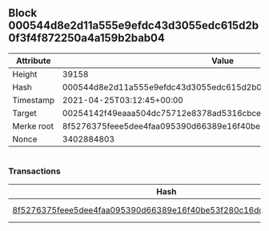 ## Block 000544d8e2d11a555e9efdc43d3055edc615d2b0f3f4f872250a4a159b2bab04

Attribute | Value
--- | ---
Height | 39158
Hash | 000544d8e2d11a555e9efdc43d3055edc615d2b0f3f4f872250a4a159b2bab04
Timestamp | 2021-04-25T03:12:45+00:00
Target | 00254142f49eaaa504dc75712e8378ad5316cbcead634704b3734b6271167cc4
Merke root | 8f5276375feee5dee4faa095390d66389e16f40be53f280c16ddf188535ecf42
Nonce | 3402884803

```

```

### Transactions

Hash | Amount
--- | ---
[8f5276375feee5dee4faa095390d66389e16f40be53f280c16ddf188535ecf42](8f5276375feee5dee4faa095390d66389e16f40be53f280c16ddf188535ecf42.md) | 10.00000000 SKEPTI 
